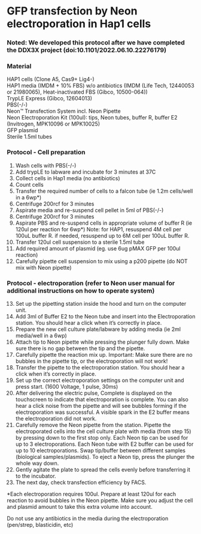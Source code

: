 # GFP transfection by Neon electroporation in Hap1 cells

### Noted: We developed this protocol after we have completed the DDX3X project (doi:10.1101/2022.06.10.22276179)

### Material
HAP1 cells (Clone A5, Cas9+ Lig4-) </br>
HAP1 media (IMDM + 10% FBS) w/o antibiotics (IMDM (Life Tech, 12440053 or 21980065), Heat-inactivated FBS (Gibco, 10500-064)) </br>
TrypLE Express (Gibco, 12604013) </br>
PBS(-/-) </br>
Neon™ Transfection System incl. Neon Pipette </br>
Neon Electroporation Kit (100ul): tips, Neon tubes, buffer R, buffer E2 (Invitrogen, MPK10096 or MPK10025) </br>
GFP plasmid </br>
Sterile 1.5ml tubes </br>

### Protocol - Cell preparation
1.	Wash cells with PBS(-/-)
2.	Add trypLE to labware and incubate for 3 minutes at 37C
3.	Collect cells in Hap1 media (no antibiotics)
4.	Count cells
5.	Transfer the required number of cells to a falcon tube (ie 1.2m cells/well in a 6wp*) 
6.	Centrifuge 200rcf for 3 minutes
7.	Aspirate media and re-suspend cell pellet in 5ml of PBS(-/-)
8.	Centrifuge 200rcf for 3 minutes
9.	Aspirate PBS and re-suspend cells in appropriate volume of buffer R (ie 120ul per reaction for 6wp*) Note: for HAP1, resuspend 4M cell per 100uL buffer R. if needed, resuspend up to 6M cell per 100uL buffer R.
10.	Transfer 120ul cell suspension to a sterile 1.5ml tube
11.	Add required amount of plasmid (eg. use 6ug pMAX GFP per 100ul reaction)
12.	Carefully pipette cell suspension to mix using a p200 pipette (do NOT mix with Neon pipette)

### Protocol - electroporation (refer to Neon user manual for additional instructions on how to operate system)
13.	Set up the pipetting station inside the hood and turn on the computer unit.
14.	Add 3ml of Buffer E2 to the Neon tube and insert into the Electroporation station. You should hear a click when it’s correctly in place.
15.	Prepare the new cell culture plate/labware by adding media (ie 2ml media/well in a 6wp)
16.	Attach tip to Neon pipette while pressing the plunger fully down. Make sure there is no gap between the tip and the pipette.
17.	Carefully pipette the reaction mix up. Important: Make sure there are no bubbles in the pipette tip, or the electroporation will not work!
18.	Transfer the pipette to the electroporation station. You should hear a click when it’s correctly in place.
19.	Set up the correct electroporation settings on the computer unit and press start. (1600 Voltage, 1 pulse, 30ms)
20.	After delivering the electric pulse, Complete is displayed on the touchscreen to indicate that electroporation is complete. You can also hear a click noise from the pipette and will see bubbles forming if the electroporation was successful. A visible spark in the E2 buffer means the electroporation did not work.
21.	Carefully remove the Neon pipette from the station. Pipette the electroporated cells into the cell culture plate with media (from step 15) by pressing down to the first stop only.
Each Neon tip can be used for up to 3 electroporations. Each Neon tube with E2 buffer can be used for up to 10 electroporations. Swap tip/buffer between different samples (biological samples/plasmids). To eject a Neon tip, press the plunger the whole way down.
22.	Gently agitate the plate to spread the cells evenly before transferring it to the incubator.
23.	The next day, check transfection efficiency by FACS.


*Each electroporation requires 100ul. Prepare at least 120ul for each reaction to avoid bubbles in the Neon pipette. Make sure you adjust the cell and plasmid amount to take this extra volume into account.


Do not use any antibiotics in the media during the electroporation (pen/strep, blasticidin, etc)
